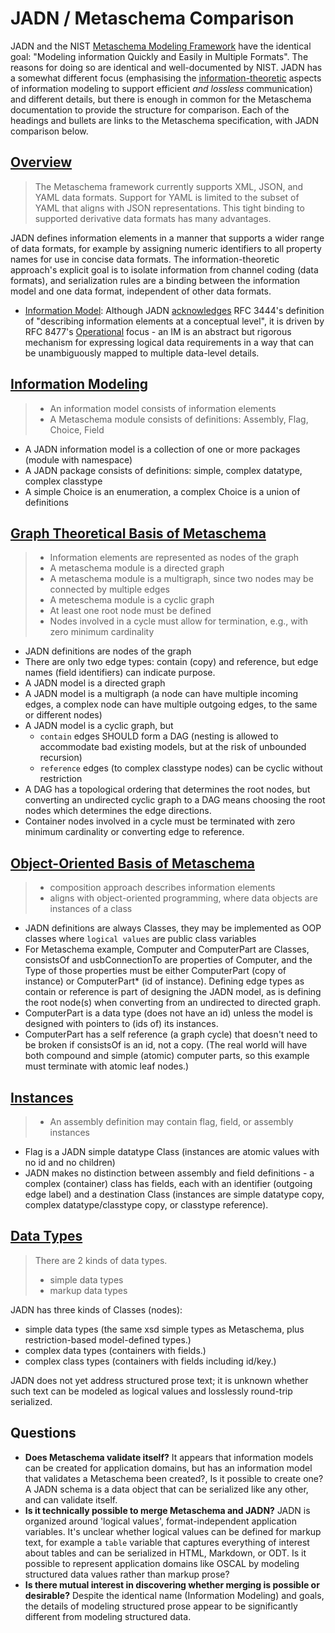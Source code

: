 # JADN / Metaschema Comparison

JADN and the NIST [Metaschema Modeling Framework](https://pages.nist.gov/metaschema/) have the identical goal:
"Modeling information Quickly and Easily in Multiple Formats".  The reasons for doing so are identical and
well-documented by NIST.  JADN has a somewhat different focus (emphasising the
[information-theoretic](https://en.wikipedia.org/wiki/Information_theory) aspects
of information modeling to support efficient *and lossless* communication) and different details, but there is
enough in common for the Metaschema documentation to provide the structure for comparison.
Each of the headings and bullets are links to the Metaschema specification, with JADN comparison below.

## [Overview](https://pages.nist.gov/metaschema/specification/overview/)
> The Metaschema framework currently supports XML, JSON, and YAML data formats. Support for YAML is limited
> to the subset of YAML that aligns with JSON representations. 
> This tight binding to supported derivative data formats has many advantages.

JADN defines information elements in a manner that supports a wider range of data formats, for example by
assigning numeric identifiers to all property names for use in concise data formats. The information-theoretic
approach's explicit goal is to isolate information from channel coding (data formats), and serialization
rules are a binding between the information model and one data format, independent of other data formats.

* [Information Model](https://pages.nist.gov/metaschema/specification/glossary/#information-model): 
Although JADN
[acknowledges](https://github.com/oasis-tcs/openc2-jadn-im/blob/working/imjadn-v1.0-cn02.md#22-information-models-and-data-models)
RFC 3444's definition of "describing information elements at a conceptual level", it is driven by
RFC 8477's
[Operational](https://github.com/oasis-tcs/openc2-jadn-im/blob/working/imjadn-v1.0-cn02.md#112-the-information-modeling-gap)
focus - an IM is an abstract but rigorous mechanism for expressing logical data requirements in a way that can be
unambiguously mapped to multiple data-level details.

## [Information Modeling](https://pages.nist.gov/metaschema/specification/information-modeling/)
> * An information model consists of information elements
> * A Metaschema module consists of definitions: Assembly, Flag, Choice, Field

* A JADN information model is a collection of one or more packages (module with namespace)
* A JADN package consists of definitions: simple, complex datatype, complex classtype
* A simple Choice is an enumeration, a complex Choice is a union of definitions

## [Graph Theoretical Basis of Metaschema](https://pages.nist.gov/metaschema/specification/information-modeling/#graph-theoretical-basis-of-metaschema)
> * Information elements are represented as nodes of the graph
> * A metaschema module is a directed graph
> * A metaschema module is a multigraph, since two nodes may be connected by multiple edges
> * A meteschema module is a cyclic graph
> * At least one root node must be defined
> * Nodes involved in a cycle must allow for termination, e.g., with zero minimum cardinality

* JADN definitions are nodes of the graph
* There are only two edge types: contain (copy) and reference, but edge names (field identifiers) can indicate purpose.
* A JADN model is a directed graph
* A JADN model is a multigraph (a node can have multiple incoming edges,
a complex node can have multiple outgoing edges, to the same or different nodes)
* A JADN model is a cyclic graph, but
    * `contain` edges SHOULD form a DAG (nesting is allowed to accommodate bad existing models,
    but at the risk of unbounded recursion)
    * `reference` edges (to complex classtype nodes) can be cyclic without restriction
* A DAG has a topological ordering that determines the root nodes, but converting an undirected cyclic graph to a DAG
means choosing the root nodes which determines the edge directions.
* Container nodes involved in a cycle must be terminated with zero minimum cardinality or converting edge to reference.

## [Object-Oriented Basis of Metaschema](https://pages.nist.gov/metaschema/specification/information-modeling/#object-oriented-basis-of-metaschema)
> * composition approach describes information elements
> * aligns with object-oriented programming, where data objects are instances of a class

* JADN definitions are always Classes, they may be implemented as OOP classes where `logical values` are public class variables
* For Metaschema example, Computer and ComputerPart are Classes, consistsOf and usbConnectionTo are properties of Computer,
and the Type of those properties must be either ComputerPart (copy of instance) or ComputerPart* (id of instance).
Defining edge types as contain or reference is part of designing the JADN model, as is defining the root node(s) when
converting from an undirected to directed graph.
* ComputerPart is a data type (does not have an id) unless the model is designed with pointers to (ids of) its instances.
* ComputerPart has a self reference (a graph cycle) that doesn't need to be broken if consistsOf is an id, not a copy.
(The real world will have both compound and simple (atomic) computer parts, so this example must terminate with atomic leaf nodes.)

## [Instances](https://pages.nist.gov/metaschema/specification/syntax/instances/)
> * An assembly definition may contain flag, field, or assembly instances

* Flag is a JADN simple datatype Class (instances are atomic values with no id and no children)
* JADN makes no distinction between assembly and field definitions - a complex (container) class has fields,
each with an identifier (outgoing edge label) and a destination Class (instances are simple datatype copy,
complex datatype/classtype copy, or classtype reference).

## [Data Types](https://pages.nist.gov/metaschema/specification/datatypes/)

> There are 2 kinds of data types.
> * simple data types
> * markup data types

JADN has three kinds of Classes (nodes):
* simple data types (the same xsd simple types as Metaschema, plus restriction-based model-defined types.)
* complex data types (containers with fields.)
* complex class types (containers with fields including id/key.)

JADN does not yet address structured prose text; it is unknown whether such text can be modeled as logical values
and losslessly round-trip serialized.


## Questions
* **Does Metaschema validate itself?**  It appears that information models can be created for application domains,
but has an information model that validates a Metaschema been created?, Is it possible to create one?
A JADN schema is a data object that can be serialized like any other, and can validate itself.
* **Is it technically possible to merge Metaschema and JADN?** JADN is organized around 'logical values',
format-independent application variables.  It's unclear whether logical values can be defined for markup text,
for example a `table` variable that captures everything of interest about tables and can be serialized in
HTML, Markdown, or ODT.  Is it possible to represent application domains like OSCAL by modeling structured
data values rather than markup prose?
* **Is there mutual interest in discovering whether merging is possible or desirable?**
Despite the identical name (Information Modeling) and goals, the details of modeling structured
prose appear to be significantly different from modeling structured data.